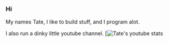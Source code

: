 ### Hi
My names Tate, I like to build stuff, and I program alot.

I also run a dinky little youtube channel.
[![Tate's youtube stats](https://youtube-stats-card.vercel.app/api?channelid=UC2CpDSlJfFmye4CTaNUP0Hg)
<!--
**tatewilhelm/tatewilhelm** is a ✨ _special_ ✨ repository because its `README.md` (this file) appears on your GitHub profile.

![Tate's GitHub stats](https://github-readme-stats.vercel.app/api?username=tatewilhelm)](https://github.com/anuraghazra/github-readme-stats)
